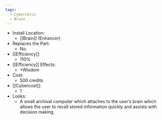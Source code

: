 ```yaml
---
tags:
  - Cybernetic
  - Brain
---
```

* Install Location:
	* [[Brain]] (Enhancer)
* Replaces the Part:
	* No.
* [[Efficiency]]:
	* 110%
* [[Efficiency]] Effects:
	* +Wisdom
* Cost:
	* 500 credits
* [[Cybercost]]:
	* 1
* Looks:
	* A small archival computer which attaches to the user’s brain which allows the user to recall stored information quickly and assists with decision making.